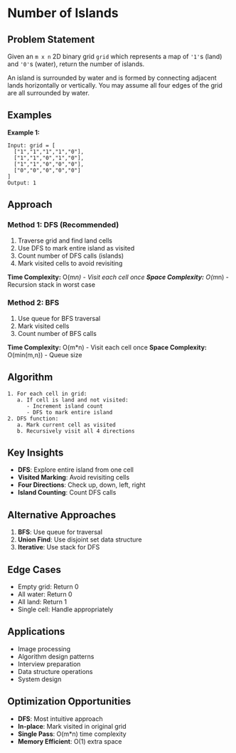 # Number of Islands

## Problem Statement

Given an `m x n` 2D binary grid `grid` which represents a map of `'1'`s (land) and `'0'`s (water), return the number of islands.

An island is surrounded by water and is formed by connecting adjacent lands horizontally or vertically. You may assume all four edges of the grid are all surrounded by water.

## Examples

**Example 1:**
```
Input: grid = [
  ["1","1","1","1","0"],
  ["1","1","0","1","0"],
  ["1","1","0","0","0"],
  ["0","0","0","0","0"]
]
Output: 1
```

## Approach

### Method 1: DFS (Recommended)
1. Traverse grid and find land cells
2. Use DFS to mark entire island as visited
3. Count number of DFS calls (islands)
4. Mark visited cells to avoid revisiting

**Time Complexity:** O(m*n) - Visit each cell once
**Space Complexity:** O(m*n) - Recursion stack in worst case

### Method 2: BFS
1. Use queue for BFS traversal
2. Mark visited cells
3. Count number of BFS calls

**Time Complexity:** O(m*n) - Visit each cell once
**Space Complexity:** O(min(m,n)) - Queue size

## Algorithm

```
1. For each cell in grid:
   a. If cell is land and not visited:
      - Increment island count
      - DFS to mark entire island
2. DFS function:
   a. Mark current cell as visited
   b. Recursively visit all 4 directions
```

## Key Insights

- **DFS**: Explore entire island from one cell
- **Visited Marking**: Avoid revisiting cells
- **Four Directions**: Check up, down, left, right
- **Island Counting**: Count DFS calls

## Alternative Approaches

1. **BFS**: Use queue for traversal
2. **Union Find**: Use disjoint set data structure
3. **Iterative**: Use stack for DFS

## Edge Cases

- Empty grid: Return 0
- All water: Return 0
- All land: Return 1
- Single cell: Handle appropriately

## Applications

- Image processing
- Algorithm design patterns
- Interview preparation
- Data structure operations
- System design

## Optimization Opportunities

- **DFS**: Most intuitive approach
- **In-place**: Mark visited in original grid
- **Single Pass**: O(m*n) time complexity
- **Memory Efficient**: O(1) extra space

